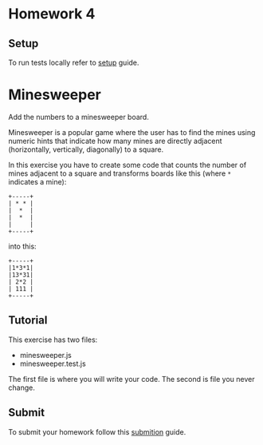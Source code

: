 # Homework 4

## Setup

To run tests locally refer to [setup](SETUP.md) guide.

# Minesweeper

Add the numbers to a minesweeper board.

Minesweeper is a popular game where the user has to find the mines using
numeric hints that indicate how many mines are directly adjacent
(horizontally, vertically, diagonally) to a square.

In this exercise you have to create some code that counts the number of
mines adjacent to a square and transforms boards like this (where `*`
indicates a mine):

    +-----+
    | * * |
    |  *  |
    |  *  |
    |     |
    +-----+

into this:

    +-----+
    |1*3*1|
    |13*31|
    | 2*2 |
    | 111 |
    +-----+

## Tutorial

This exercise has two files:

- minesweeper.js
- minesweeper.test.js

The first file is where you will write your code.
The second is file you never change.

## Submit

To submit your homework follow this [submition](SUBMIT.md) guide.
